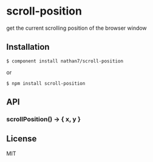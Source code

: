 
# scroll-position

  get the current scrolling position of the browser window

## Installation

    $ component install nathan7/scroll-position

  or 

    $ npm install scroll-position

## API

### scrollPosition() -> { x, y }

## License

  MIT
